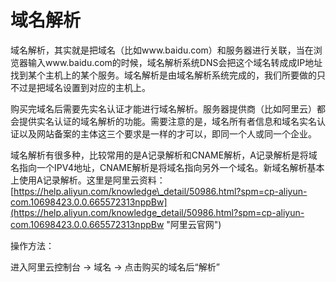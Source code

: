 # 域名解析

域名解析，其实就是把域名（比如www.baidu.com）和服务器进行关联，当在浏览器输入www.baidu.com的时候，域名解析系统DNS会把这个域名转成成IP地址找到某个主机上的某个服务。域名解析是由域名解析系统完成的，我们所要做的只不过是把域名设置到对应的主机上。 

购买完域名后需要先实名认证才能进行域名解析。服务器提供商（比如阿里云）都会提供实名认证的域名解析的功能。需要注意的是，域名所有者信息和域名实名认证以及网站备案的主体这三个要求是一样的才可以，即同一个人或同一个企业。

域名解析有很多种，比较常用的是A记录解析和CNAME解析，A记录解析是将域名指向一个IPV4地址，CNAME解析是将域名指向另外一个域名。新域名解析基本上使用A记录解析。这里是阿里云资料：[https://help.aliyun.com/knowledge\_detail/50986.html?spm=cp-aliyun-com.10698423.0.0.665572313nppBw](https://help.aliyun.com/knowledge_detail/50986.html?spm=cp-aliyun-com.10698423.0.0.665572313nppBw "阿里云官网")

操作方法：

进入阿里云控制台 -&gt; 域名 -&gt; 点击购买的域名后“解析”











